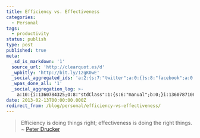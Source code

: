 ```yaml
---
title: Efficiency vs. Effectiveness
categories:
  - Personal
tags:
  - productivity
status: publish
type: post
published: true
meta:
  _sd_is_markdown: '1'
  source_url: 'http://clearquot.es/d'
  _wpbitly: 'http://bit.ly/12gK0wE'
  _social_aggregated_ids: 'a:2:{s:7:"twitter";a:0:{}s:8:"facebook";a:0:{}}'
  _wpas_done_all: '1'
  _social_aggregation_log: >-
    a:10:{i:1360784325;O:8:"stdClass":1:{s:6:"manual";b:0;}i:1360787108;O:8:"stdClass":1:{s:6:"manual";b:0;}i:1360790509;O:8:"stdClass":1:{s:6:"manual";b:0;}i:1360794281;O:8:"stdClass":1:{s:6:"manual";b:0;}i:1360802374;O:8:"stdClass":1:{s:6:"manual";b:0;}i:1360816861;O:8:"stdClass":1:{s:6:"manual";b:0;}i:1360845994;O:8:"stdClass":1:{s:6:"manual";b:0;}i:1360889628;O:8:"stdClass":1:{s:6:"manual";b:0;}i:1360976907;O:8:"stdClass":1:{s:6:"manual";b:0;}i:1361150043;O:8:"stdClass":1:{s:6:"manual";b:0;}}
date: 2013-02-13T00:00:00.000Z
redirect_from: /blog/personal/efficiency-vs-effectiveness/
---
```

> Efficiency is doing things right; effectiveness is doing the right things. ~ [Peter Drucker](http://clearquot.es/d)

